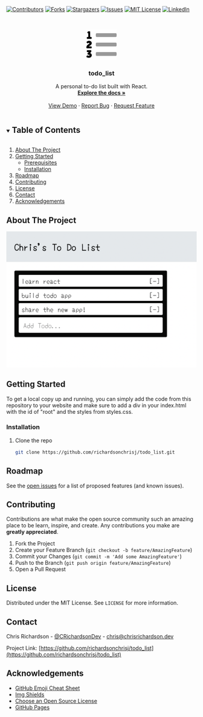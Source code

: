 [![Contributors][contributors-shield]][contributors-url]
[![Forks][forks-shield]][forks-url]
[![Stargazers][stars-shield]][stars-url]
[![Issues][issues-shield]][issues-url]
[![MIT License][license-shield]][license-url]
[![LinkedIn][linkedin-shield]][linkedin-url]

<!-- PROJECT LOGO -->
<br />
<p align="center">
  <a href="https://github.com/richardsonchrisj/todo_list">
    <img src="logo.svg" alt="Logo" width="80" height="80">
  </a>

  <h3 align="center">todo_list</h3>

  <p align="center">
    A personal to-do list built with React.
    <br />
    <a href="https://github.com/richardsonchrisj/todo_list"><strong>Explore the docs »</strong></a>
    <br />
    <br />
    <a href="https://github.com/richardsonchrisj/todo_list">View Demo</a>
    ·
    <a href="https://github.com/richardsonchrisj/todo_list/issues">Report Bug</a>
    ·
    <a href="https://github.com/richardsonchrisj/todo_list/issues">Request Feature</a>
  </p>
</p>



<!-- TABLE OF CONTENTS -->
<details open="open">
  <summary><h2 style="display: inline-block">Table of Contents</h2></summary>
  <ol>
    <li>
      <a href="#about-the-project">About The Project</a>
   </li>
    <li>
      <a href="#getting-started">Getting Started</a>
      <ul>
        <li><a href="#prerequisites">Prerequisites</a></li>
        <li><a href="#installation">Installation</a></li>
      </ul>
    </li>
    <li><a href="#roadmap">Roadmap</a></li>
    <li><a href="#contributing">Contributing</a></li>
    <li><a href="#license">License</a></li>
    <li><a href="#contact">Contact</a></li>
    <li><a href="#acknowledgements">Acknowledgements</a></li>
  </ol>
</details>


<!-- ABOUT THE PROJECT -->
## About The Project

[![Product Name Screen Shot][product-screenshot]](https://chrisrichardson.dev/)


<!-- GETTING STARTED -->
## Getting Started

To get a local copy up and running, you can simply add the code from this repository to your website and make sure to add a div in your index.html with the id of "root" and the styles from styles.css.

### Installation

1. Clone the repo
   ```sh
   git clone https://github.com/richardsonchrisj/todo_list.git
   ```

<!-- ROADMAP -->
## Roadmap

See the [open issues](https://github.com/richardsonchrisj/todo_list/issues) for a list of proposed features (and known issues).

<!-- CONTRIBUTING -->
## Contributing

Contributions are what make the open source community such an amazing place to be learn, inspire, and create. Any contributions you make are **greatly appreciated**.

1. Fork the Project
2. Create your Feature Branch (`git checkout -b feature/AmazingFeature`)
3. Commit your Changes (`git commit -m 'Add some AmazingFeature'`)
4. Push to the Branch (`git push origin feature/AmazingFeature`)
5. Open a Pull Request

<!-- LICENSE -->
## License

Distributed under the MIT License. See `LICENSE` for more information.

<!-- CONTACT -->
## Contact

Chris Richardson - [@CRichardsonDev](https://twitter.com/CRichardsonDev) - chris@chrisrichardson.dev

Project Link: [https://github.com/richardsonchrisj/todo_list](https://github.com/richardsonchrisj/todo_list)

<!-- ACKNOWLEDGEMENTS -->
## Acknowledgements
* [GitHub Emoji Cheat Sheet](https://www.webpagefx.com/tools/emoji-cheat-sheet)
* [Img Shields](https://shields.io)
* [Choose an Open Source License](https://choosealicense.com)
* [GitHub Pages](https://pages.github.com)

<!-- MARKDOWN LINKS & IMAGES -->
<!-- https://www.markdownguide.org/basic-syntax/#reference-style-links -->
[contributors-shield]: https://img.shields.io/github/contributors/richardsonchrisj/todo_list.svg?style=for-the-badge
[contributors-url]: https://github.com/richardsonchrisj/todo_list/graphs/contributors
[forks-shield]: https://img.shields.io/github/forks/richardsonchrisj/todo_list.svg?style=for-the-badge
[forks-url]: https://github.com/richardsonchrisj/todo_list/network/members
[stars-shield]: https://img.shields.io/github/stars/richardsonchrisj/todo_list.svg?style=for-the-badge
[stars-url]: https://github.com/richardsonchrisj/todo_list/stargazers
[issues-shield]: https://img.shields.io/github/issues/richardsonchrisj/todo_list.svg?style=for-the-badge
[issues-url]: https://github.com/richardsonchrisj/todo_list/issues
[license-shield]: https://img.shields.io/github/license/richardsonchrisj/todo_list.svg?style=for-the-badge
[license-url]: https://github.com/richardsonchrisj/todo_list/LICENSE.txt
[linkedin-shield]: https://img.shields.io/badge/-LinkedIn-black.svg?style=for-the-badge&logo=linkedin&colorB=555
[linkedin-url]: https://linkedin.com/in/richardsonchrisj
[product-screenshot]: Screenshot.png
